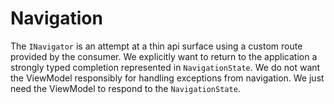 # Navigation

The `INavigator` is an attempt at a thin api surface using a custom route provided by the consumer. We explicitly want to return to the application a strongly
typed completion represented in `NavigationState`. We do not want the ViewModel responsibly for handling exceptions from navigation. We just need the ViewModel
to respond to the `NavigationState`.